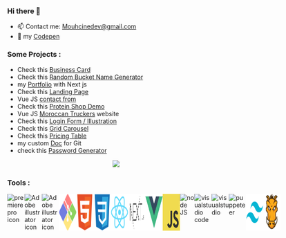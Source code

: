﻿### Hi there 👋

* 📫 Contact me: Mouhcinedev@gmail.com
* :art: my [Codepen](https://codepen.io/MohcineDev)

### Some Projects :  
- Check this [Business Card](https://mohcinedev.github.io/Business-Card/)    
- Check this [Random Bucket Name Generator](https://mohcinedev.github.io/bucket/)    
- my [Portfolio](https://mohcinedev.netlify.app) with Next js   
- Check this [Landing Page](https://fitobe.netlify.app/)   
- Vue JS [contact from](https://contact-vue.netlify.app)   
- Check this [Protein Shop Demo](https://protein-dev.netlify.app/)     
- Vue JS [Moroccan Truckers](https://moroccantruckers.netlify.app/) website          
- Check this [Login Form / Illustration](https://codepen.io/MohcineDev/full/oNXPmwx)     
- Check this [Grid Carousel ](https://codepen.io/MohcineDev/full/WNoMVMv)     
- Check this [Pricing Table](https://codepen.io/MohcineDev/full/QWKJLyd)     
- my custom [Doc](https://mohcinedev.github.io/gitDes/) for Git         
- check this [Password Generator](https://mohcinedev.github.io/Password-generator/)    



<div align="center">
<img  src="https://github-readme-streak-stats.herokuapp.com?user=mohcinedev&theme=whatsapp-dark2&hide_border=true&border_radius=16&card_width=800"/>
</div>

### Tools :     
<div style="display:flex; justify-content:space-between; width:100%">
<img width=40px src="https://www.adobe.com/content/dam/cc/icons/premiere.svg" alt="premiere pro icon"/>
 <img width=40px src="https://www.adobe.com/content/dam/shared/images/product-icons/svg/illustrator.svg" alt="Adobe illustrator icon"/>
 <img width=40px src="https://www.adobe.com/content/dam/cc/us/en/creativecloud/max2020/mnemonics/photoshop.svg" alt="Adobe illustrator icon"/>
 <img width=40px src="bash.svg" alt="git bash">
 <img width=40px src="html.svg" alt="html">
 <img width=40px src="css.svg" alt="css">
 <img width=40px src="react.svg" alt="React JS">
 <img width=40px backgroundColor="#fff" src="next.svg" alt="Next JS" style="background:#fff">
 <img width=40px src="vue.png" alt="Vue JS">
 <img width=40px src="https://raw.githubusercontent.com/github/explore/80688e429a7d4ef2fca1e82350fe8e3517d3494d/topics/javascript/javascript.png" alt="JS">
 <img width=40px src="https://nodejs.org/static/images/logo.svg" alt="node JS">
 <img width=40px src="https://visualstudio.microsoft.com/wp-content/uploads/2019/09/vs-code-responsive-01-1.png" alt="visualstudio code">
 <img width=40px src="https://visualstudio.microsoft.com/wp-content/uploads/2019/06/BrandVisualStudioWin2019-3.svg" alt="visualstudio">
 <img width=40px src="https://user-images.githubusercontent.com/10379601/29446482-04f7036a-841f-11e7-9872-91d1fc2ea683.png" alt="puppeteer">  
 <img width=40px src="tailwindcss.svg" alt="tailwindcss">  
 <img width=40px src="grunt.svg" alt="grunt">  
 </div> 
